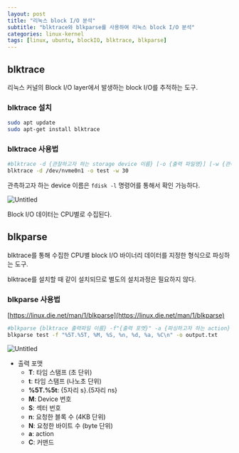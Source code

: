 ```yaml
---
layout: post
title: "리눅스 block I/O 분석"
subtitle: "blktrace와 blkparse를 사용하여 리눅스 block I/O 분석"
categories: linux-kernel
tags: [linux, ubuntu, blockIO, blktrace, blkparse]
---
```



## blktrace

리눅스 커널의 Block I/O layer에서 발생하는 block I/O를 추적하는 도구.

### blktrace 설치

```bash
sudo apt update
sudo apt-get install blktrace
```

### blktrace 사용법

```bash
#blktrace -d {관찰하고자 하는 storage device 이름} [-o {출력 파일명}] [-w {관측 시간(초)}] [-a {관측하고자 하는 action}]
blktrace -d /dev/nvme0n1 -o test -w 30 
```

관측하고자 하는 device 이름은 `fdisk -l` 명령어를 통해서 확인 가능하다.

![Untitled](https://user-images.githubusercontent.com/57282971/183029717-31b8bce3-96b3-4309-a01b-40b6c463b835.png)

Block I/O 데이터는 CPU별로 수집된다.

## blkparse

blktrace를 통해 수집한 CPU별 block I/O 바이너리 데이터를 지정한 형식으로 파싱하는 도구.

blktrace를 설치할 때 같이 설치되므로 별도의 설치과정은 필요하지 않다.

### blkparse 사용법

[https://linux.die.net/man/1/blkparse](https://linux.die.net/man/1/blkparse)

```bash
#blkparse {blktrace 출력파일 이름} -f"{출력 포맷}" -a {파싱하고자 하는 action} -o {출력 파일명}
blkparse test -f "%5T.%5T, %M, %S, %n, %d, %a, %C\n" -o output.txt
```

![Untitled](https://user-images.githubusercontent.com/57282971/183029725-6a6df284-dbfa-410f-bd92-97941da1ad91.png)

- 출력 포맷
    - **T**: 타임 스탬프 (초 단위)
    - **t**: 타임 스탬프 (나노초 단위)
    - **%5T.%5t**: {5자리 s}.{5자리 ns}
    - **M**: Device 번호
    - **S**: 섹터 번호
    - **n**: 요청한 블록 수 (4KB 단위)
    - **N**: 요청한 바이트 수 (byte 단위)
    - **a**: action
    - **C**: 커맨드
